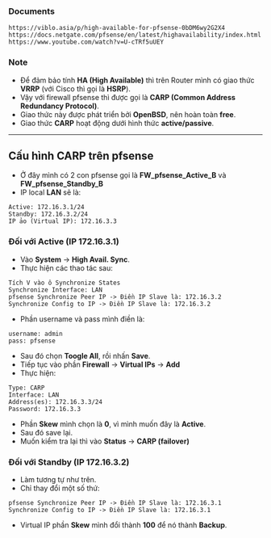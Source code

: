 ### Documents
```
https://viblo.asia/p/high-available-for-pfsense-0bDM6wy2G2X4
https://docs.netgate.com/pfsense/en/latest/highavailability/index.html
https://www.youtube.com/watch?v=U-cTRf5uUEY
```

### Note
- Để đảm bảo tính **HA (High Available)** thì trên Router mình có giao thức **VRRP** (với Cisco thì gọi là **HSRP**).
- Vậy với firewall pfsense thì được gọi là **CARP (Common Address Redundancy Protocol)**.
- Giao thức này được phát triển bởi **OpenBSD**, nên hoàn toàn **free**.
- Giao thức **CARP** hoạt động dưới hình thức **active/passive**.

--------------------------------------------------------------------------------------
## Cấu hình CARP trên pfsense
- Ở đây mình có 2 con pfsense gọi là **FW_pfsense_Active_B** và **FW_pfsense_Standby_B**
- IP local **LAN** sẽ là:
```
Active: 172.16.3.1/24
Standby: 172.16.3.2/24
IP ảo (Virtual IP): 172.16.3.3
```

### Đối với Active (IP 172.16.3.1)
- Vào **System** -> **High Avail. Sync**.
- Thực hiện các thao tác sau:
```
Tích V vào ô Synchronize States
Synchronize Interface: LAN
pfsense Synchronize Peer IP -> Điền IP Slave là: 172.16.3.2 
Synchronize Config to IP -> Điền IP Slave là: 172.16.3.2 
```
- Phần username và pass mình điền là:
```
username: admin
pass: pfsense
```
- Sau đó chọn **Toogle All**, rồi nhấn **Save**.
- Tiếp tục vào phần **Firewall** -> **Virtual IPs** -> **Add**
- Thực hiện:
```
Type: CARP
Interface: LAN
Address(es): 172.16.3.3/24
Password: 172.16.3.3
```
- Phần **Skew** mình chọn là **0**, vì mình muốn đây là **Active**.
- Sau đó save lại.
- Muốn kiểm tra lại thì vào **Status** -> **CARP (failover)**

### Đối với Standby (IP 172.16.3.2)
- Làm tương tự như trên.
- Chỉ thay đổi một số thứ:
```
pfsense Synchronize Peer IP -> Điền IP Slave là: 172.16.3.1
Synchronize Config to IP -> Điền IP Slave là: 172.16.3.1
```
- Virtual IP phần **Skew** mình đổi thành **100** để nó thành **Backup**.





